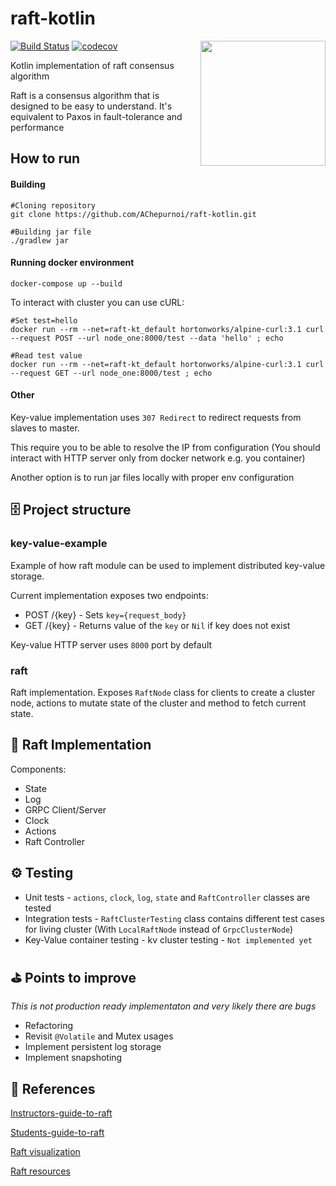 # raft-kotlin 

[![Build Status](https://travis-ci.com/AChepurnoi/raft-kotlin.svg?token=dFANEVvUn3HF3pZ9jc1Z&branch=master)](https://travis-ci.com/AChepurnoi/raft-kotlin)
[![codecov](https://codecov.io/gh/AChepurnoi/raft-kotlin/branch/master/graph/badge.svg?token=CLFO7pW9FP)](https://codecov.io/gh/AChepurnoi/raft-kotlin)
<img align="right" width="200" height="200" src="https://raft.github.io/logo/annie-solo.png">

Kotlin implementation of raft consensus algorithm 

Raft is a consensus algorithm that is designed to be easy to understand. It's equivalent to Paxos in fault-tolerance and performance
## How to run
#### Building
```
#Cloning repository
git clone https://github.com/AChepurnoi/raft-kotlin.git

#Building jar file
./gradlew jar
```


#### Running docker environment
```
docker-compose up --build
```

To interact with cluster you can use cURL:

```
#Set test=hello
docker run --rm --net=raft-kt_default hortonworks/alpine-curl:3.1 curl --request POST --url node_one:8000/test --data 'hello' ; echo
```


```
#Read test value
docker run --rm --net=raft-kt_default hortonworks/alpine-curl:3.1 curl --request GET --url node_one:8000/test ; echo
```

#### Other

Key-value implementation uses `307 Redirect` to redirect requests from slaves to master. 

This require you to be able to resolve the IP from configuration (You should interact with HTTP server only from docker network e.g. you container)

Another option is to run jar files locally with proper env configuration
 

## 🗄 Project structure
### key-value-example
Example of how raft module can be used to 
implement distributed key-value storage.

Current implementation exposes two endpoints:
* POST /{key} - Sets `key={request_body}`
* GET /{key} - Returns value of the `key` or `Nil` if key does not exist

Key-value HTTP server uses `8000` port by default

### raft
Raft implementation. 
Exposes `RaftNode` class for clients to create a cluster node, 
actions to mutate state of the cluster 
and method to fetch current state.

## 🔨 Raft Implementation
Components:
* State 
* Log
* GRPC Client/Server
* Clock
* Actions
* Raft Controller

## ⚙️ Testing
* Unit tests - `actions`, `clock`, `log`, `state` and `RaftController` classes are tested 
* Integration tests - `RaftClusterTesting` class contains different test cases for living cluster (With `LocalRaftNode` instead of `GrpcClusterNode`)
* Key-Value container testing - kv cluster testing - `Not implemented yet`


## ⛳️ Points to improve
*This is not production ready implementaton and very likely there are bugs*

* Refactoring
* Revisit `@Volatile` and Mutex usages
* Implement persistent log storage
* Implement snapshoting

## 🔗 References

[Instructors-guide-to-raft](https://thesquareplanet.com/blog/instructors-guide-to-raft/)

[Students-guide-to-raft](https://thesquareplanet.com/blog/students-guide-to-raft/)

[Raft visualization](http://thesecretlivesofdata.com/raft/)

[Raft resources](https://raft.github.io/)